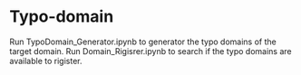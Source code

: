 # Typo-domain
Run TypoDomain_Generator.ipynb to generator the typo domains of the target domain.
Run Domain_Rigisrer.ipynb to search if the typo domains are available to rigister.
